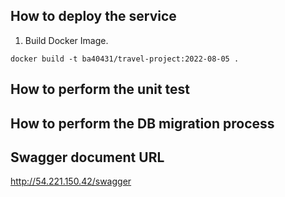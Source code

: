 ## How to deploy the service

1. Build Docker Image.

```
docker build -t ba40431/travel-project:2022-08-05 .
```

## How to perform the unit test

## How to perform the DB migration process

## Swagger document URL

http://54.221.150.42/swagger